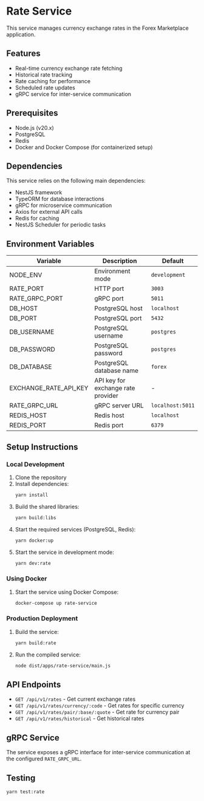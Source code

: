 # Rate Service

This service manages currency exchange rates in the Forex Marketplace application.

## Features

- Real-time currency exchange rate fetching
- Historical rate tracking
- Rate caching for performance
- Scheduled rate updates
- gRPC service for inter-service communication

## Prerequisites

- Node.js (v20.x)
- PostgreSQL
- Redis
- Docker and Docker Compose (for containerized setup)

## Dependencies

This service relies on the following main dependencies:

- NestJS framework
- TypeORM for database interactions
- gRPC for microservice communication
- Axios for external API calls
- Redis for caching
- NestJS Scheduler for periodic tasks

## Environment Variables

| Variable              | Description                        | Default          |
| --------------------- | ---------------------------------- | ---------------- |
| NODE_ENV              | Environment mode                   | `development`    |
| RATE_PORT             | HTTP port                          | `3003`           |
| RATE_GRPC_PORT        | gRPC port                          | `5011`           |
| DB_HOST               | PostgreSQL host                    | `localhost`      |
| DB_PORT               | PostgreSQL port                    | `5432`           |
| DB_USERNAME           | PostgreSQL username                | `postgres`       |
| DB_PASSWORD           | PostgreSQL password                | `postgres`       |
| DB_DATABASE           | PostgreSQL database name           | `forex`          |
| EXCHANGE_RATE_API_KEY | API key for exchange rate provider | -                |
| RATE_GRPC_URL         | gRPC server URL                    | `localhost:5011` |
| REDIS_HOST            | Redis host                         | `localhost`      |
| REDIS_PORT            | Redis port                         | `6379`           |

## Setup Instructions

### Local Development

1. Clone the repository
2. Install dependencies:
   ```bash
   yarn install
   ```
3. Build the shared libraries:
   ```bash
   yarn build:libs
   ```
4. Start the required services (PostgreSQL, Redis):
   ```bash
   yarn docker:up
   ```
5. Start the service in development mode:
   ```bash
   yarn dev:rate
   ```

### Using Docker

1. Start the service using Docker Compose:
   ```bash
   docker-compose up rate-service
   ```

### Production Deployment

1. Build the service:
   ```bash
   yarn build:rate
   ```
2. Run the compiled service:
   ```bash
   node dist/apps/rate-service/main.js
   ```

## API Endpoints

- `GET /api/v1/rates` - Get current exchange rates
- `GET /api/v1/rates/currency/:code` - Get rates for specific currency
- `GET /api/v1/rates/pair/:base/:quote` - Get rate for currency pair
- `GET /api/v1/rates/historical` - Get historical rates

## gRPC Service

The service exposes a gRPC interface for inter-service communication at the configured `RATE_GRPC_URL`.

## Testing

```bash
yarn test:rate
```
